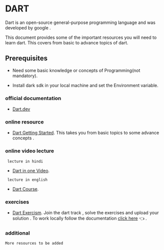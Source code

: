 # DART

Dart is an open-source general-purpose programming language and was developed by
google .

This document provides some of the important resources you will need to learn
dart. This covers from basic to advance topics of dart.

## Prerequisites

- Need some basic knowledge or concepts of Programming(not mandatory).

- Install dark sdk in your local machine and set the Environment variable.

### official documentation

- [Dart.dev](https://dart.dev/guides)

### online resource

- [Dart Getting Started](https://www.javatpoint.com/dart-first-program). This
  takes you from basic topics to some advance concepts .

### online video lecture

` lecture in hindi`

- [Dart in one Video](https://www.youtube.com/watch?v=R2sRhDq7qKk&t=8s).

` lecture in english`

- [Dart Course](https://www.youtube.com/watch?v=F3JuuYuOUK4).

### exercises

- [Dart Exercism](https://exercism.org/tracks/dart). Join the dart track , solve
  the exercises and upload your solution . To work locally follow the
  documentation
  [click here](https://exercism.org/docs/using/solving-exercises/working-locally)
  👈 .

### additional

`More resources to be added`
